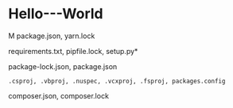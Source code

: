 # Hello---World
M
	package.json, yarn.lock

requirements.txt, pipfile.lock, setup.py*

package-lock.json, package.json

	.csproj, .vbproj, .nuspec, .vcxproj, .fsproj, packages.config

composer.json, composer.lock
